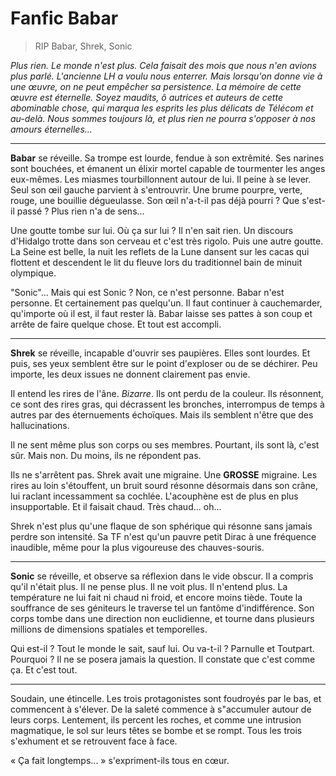# Fanfic Babar

> RIP Babar, Shrek, Sonic

*Plus rien. Le monde n'est plus. Cela faisait des mois que nous n'en avions plus parlé. L'ancienne LH a voulu nous enterrer. Mais lorsqu'on donne vie à une œuvre, on ne peut empêcher sa persistence. La mémoire de cette œuvre est éternelle. Soyez maudits, ô autrices et auteurs de cette abominable chose, qui marqua les esprits les plus délicats de Télécom et au-delà. Nous sommes toujours là, et plus rien ne pourra s'opposer à nos amours éternelles...*

---

**Babar** se réveille. Sa trompe est lourde, fendue à son extrêmité. Ses narines sont bouchées, et émanent un élixir mortel capable de tourmenter les anges eux-mêmes. Les miasmes tourbillonnent autour de lui. Il peine à se lever. Seul son œil gauche parvient à s'entrouvrir. Une brume pourpre, verte, rouge, une bouillie dégueulasse. Son œil n'a-t-il pas déjà pourri ? Que s'est-il passé ? Plus rien n'a de sens...

Une goutte tombe sur lui. Où ça sur lui ? Il n'en sait rien. Un discours d'Hidalgo trotte dans son cerveau et c'est très rigolo. Puis une autre goutte. La Seine est belle, la nuit les reflets de la Lune dansent sur les cacas qui flottent et descendent le lit du fleuve lors du traditionnel bain de minuit olympique.

"Sonic"... Mais qui est Sonic ? Non, ce n'est personne. Babar n'est personne. Et certainement pas quelqu'un. Il faut continuer à cauchemarder, qu'importe où il est, il faut rester là. Babar laisse ses pattes à son coup et arrête de faire quelque chose. Et tout est accompli.

---

**Shrek** se réveille, incapable d'ouvrir ses paupières. Elles sont lourdes. Et puis, ses yeux semblent être sur le point d'exploser ou de se déchirer. Peu importe, les deux issues ne donnent clairement pas envie.

Il entend les rires de l'âne. *Bizarre*. Ils ont perdu de la couleur. Ils résonnent, ce sont des rires gras, qui décrassent les bronches, interrompus de temps à autres par des éternuements échoïques. Mais ils semblent n'être que des hallucinations.

Il ne sent même plus son corps ou ses membres. Pourtant, ils sont là, c'est sûr. Mais non. Du moins, ils ne répondent pas.

Ils ne s'arrêtent pas. Shrek avait une migraine. Une **GROSSE** migraine. Les rires au loin s'étouffent, un bruit sourd résonne désormais dans son crâne, lui raclant incessamment sa cochlée. L'acouphène est de plus en plus insupportable. Et il faisait chaud. Très chaud... oh...

Shrek n'est plus qu'une flaque de son sphérique qui résonne sans jamais perdre son intensité. Sa TF n'est qu'un pauvre petit Dirac à une fréquence inaudible, même pour la plus vigoureuse des chauves-souris.

---

**Sonic** se réveille, et observe sa réflexion dans le vide obscur. Il a compris qu'il n'était plus. Il ne pense plus. Il ne voit plus. Il n'entend plus. La température ne lui fait ni chaud ni froid, et encore moins tiède. Toute la souffrance de ses géniteurs le traverse tel un fantôme d'indifférence. Son corps tombe dans une direction non euclidienne, et tourne dans plusieurs millions de dimensions spatiales et temporelles.

Qui est-il ? Tout le monde le sait, sauf lui. Ou va-t-il ? Parnulle et Toutpart. Pourquoi ? Il ne se posera jamais la question. Il constate que c'est comme ça. Et c'est tout.

---

Soudain, une étincelle. Les trois protagonistes sont foudroyés par le bas, et commencent à s'élever. De la saleté commence à s"accumuler autour de leurs corps. Lentement, ils percent les roches, et comme une intrusion magmatique, le sol sur leurs têtes se bombe et se rompt. Tous les trois s'exhument et se retrouvent face à face.

« Ça fait longtemps... » s'expriment-ils tous en cœur.